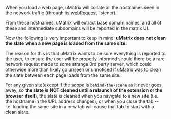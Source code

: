 When you load a web page, uMatrix will collate all the hostnames seen in the network traffic (through its [webRequest](https://developer.mozilla.org/en-US/Add-ons/WebExtensions/API/webRequest) listener).

From these hostnames, uMatrix will extract base domain names, and all of these and intermediate subdomains will be reported in the matrix UI.

Now the following is very important to keep in mind: **uMatrix does not clean the slate when a new page is loaded from the same site.**

The reason for this is that uMatrix wants to be sure everything is reported to the user, to ensure the user will be properly informed should there be a rare network request made to some strange 3rd party server, which could otherwise more than likely go unseen or unnoticed if uMatrix was to clean the slate between each page loads from the same site.

For any given site(except if the scope is `behind-the-scene` as it never goes away, so **the slate is NOT cleaned until a relaunch of the extension or the browser itself**), the slate is cleaned when you navigate to a new site (i.e. the hostname in the URL address changes), or when you close the tab -- i.e. loading the same site in a new tab will cause that tab to start with a clean slate.